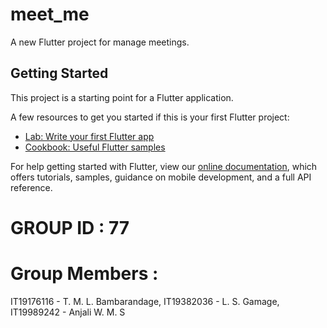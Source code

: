 # meet_me

A new Flutter project for manage meetings.

## Getting Started

This project is a starting point for a Flutter application.

A few resources to get you started if this is your first Flutter project:

- [Lab: Write your first Flutter app](https://flutter.dev/docs/get-started/codelab)
- [Cookbook: Useful Flutter samples](https://flutter.dev/docs/cookbook)

For help getting started with Flutter, view our
[online documentation](https://flutter.dev/docs), which offers tutorials,
samples, guidance on mobile development, and a full API reference.

# GROUP ID : 77
# Group Members :

IT19176116 - T. M. L. Bambarandage,
IT19382036 - L. S. Gamage,
IT19989242 - Anjali W. M. S
